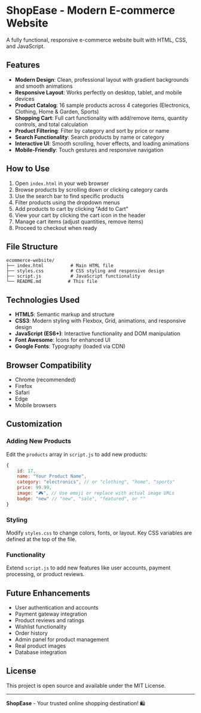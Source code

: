 # ShopEase - Modern E-commerce Website

A fully functional, responsive e-commerce website built with HTML, CSS, and JavaScript.

## Features

- **Modern Design**: Clean, professional layout with gradient backgrounds and smooth animations
- **Responsive Layout**: Works perfectly on desktop, tablet, and mobile devices
- **Product Catalog**: 16 sample products across 4 categories (Electronics, Clothing, Home & Garden, Sports)
- **Shopping Cart**: Full cart functionality with add/remove items, quantity controls, and total calculation
- **Product Filtering**: Filter by category and sort by price or name
- **Search Functionality**: Search products by name or category
- **Interactive UI**: Smooth scrolling, hover effects, and loading animations
- **Mobile-Friendly**: Touch gestures and responsive navigation

## How to Use

1. Open `index.html` in your web browser
2. Browse products by scrolling down or clicking category cards
3. Use the search bar to find specific products
4. Filter products using the dropdown menus
5. Add products to cart by clicking "Add to Cart"
6. View your cart by clicking the cart icon in the header
7. Manage cart items (adjust quantities, remove items)
8. Proceed to checkout when ready

## File Structure

```
ecommerce-website/
├── index.html          # Main HTML file
├── styles.css          # CSS styling and responsive design
├── script.js           # JavaScript functionality
└── README.md          # This file
```

## Technologies Used

- **HTML5**: Semantic markup and structure
- **CSS3**: Modern styling with Flexbox, Grid, animations, and responsive design
- **JavaScript (ES6+)**: Interactive functionality and DOM manipulation
- **Font Awesome**: Icons for enhanced UI
- **Google Fonts**: Typography (loaded via CDN)

## Browser Compatibility

- Chrome (recommended)
- Firefox
- Safari
- Edge
- Mobile browsers

## Customization

### Adding New Products
Edit the `products` array in `script.js` to add new products:

```javascript
{
    id: 17,
    name: "Your Product Name",
    category: "electronics", // or "clothing", "home", "sports"
    price: 99.99,
    image: "🎮", // Use emoji or replace with actual image URLs
    badge: "new" // "new", "sale", "featured", or ""
}
```

### Styling
Modify `styles.css` to change colors, fonts, or layout. Key CSS variables are defined at the top of the file.

### Functionality
Extend `script.js` to add new features like user accounts, payment processing, or product reviews.

## Future Enhancements

- User authentication and accounts
- Payment gateway integration
- Product reviews and ratings
- Wishlist functionality
- Order history
- Admin panel for product management
- Real product images
- Database integration

## License

This project is open source and available under the MIT License.

---

**ShopEase** - Your trusted online shopping destination! 🛍️
